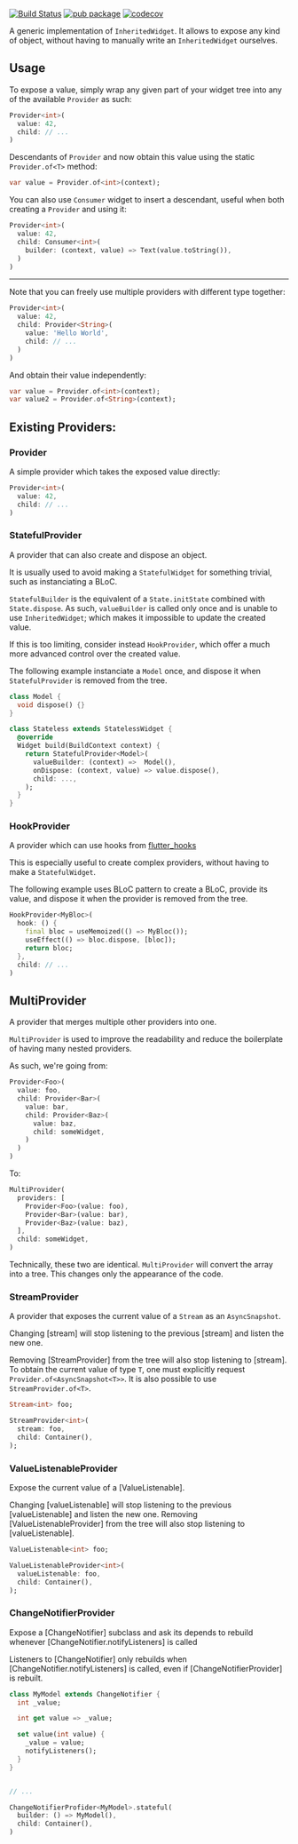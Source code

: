 [![Build Status](https://travis-ci.org/rrousselGit/provider.svg?branch=master)](https://travis-ci.org/rrousselGit/provider)
[![pub package](https://img.shields.io/pub/v/provider.svg)](https://pub.dartlang.org/packages/provider) [![codecov](https://codecov.io/gh/rrousselGit/provider/branch/master/graph/badge.svg)](https://codecov.io/gh/rrousselGit/provider)

A generic implementation of `InheritedWidget`. It allows to expose any kind of object, without having to manually write an `InheritedWidget` ourselves.

## Usage

To expose a value, simply wrap any given part of your widget tree into any of the available `Provider` as such:

```dart
Provider<int>(
  value: 42,
  child: // ...
)
```

Descendants of `Provider` and now obtain this value using the static `Provider.of<T>` method:

```dart
var value = Provider.of<int>(context);
```

You can also use `Consumer` widget to insert a descendant, useful when both creating a `Provider` and using it:

```dart
Provider<int>(
  value: 42,
  child: Consumer<int>(
    builder: (context, value) => Text(value.toString()),
  )
)
```

---

Note that you can freely use multiple providers with different type together:

```dart
Provider<int>(
  value: 42,
  child: Provider<String>(
    value: 'Hello World',
    child: // ...
  )
)
```

And obtain their value independently:

```dart
var value = Provider.of<int>(context);
var value2 = Provider.of<String>(context);
```

## Existing Providers:

### Provider

A simple provider which takes the exposed value directly:

```dart
Provider<int>(
  value: 42,
  child: // ...
)
```

### StatefulProvider

A provider that can also create and dispose an object.

It is usually used to avoid making a `StatefulWidget` for something trivial, such as instanciating a BLoC.

`StatefulBuilder` is the equivalent of a `State.initState` combined with `State.dispose`.
As such, `valueBuilder` is called only once and is unable to use `InheritedWidget`; which makes it impossible to update the created value.

If this is too limiting, consider instead `HookProvider`, which offer a much more advanced control over the created value.

The following example instanciate a `Model` once, and dispose it when `StatefulProvider` is removed from the tree.

```dart
class Model {
  void dispose() {}
}

class Stateless extends StatelessWidget {
  @override
  Widget build(BuildContext context) {
    return StatefulProvider<Model>(
      valueBuilder: (context) =>  Model(),
      onDispose: (context, value) => value.dispose(),
      child: ...,
    );
  }
}
```

### HookProvider

A provider which can use hooks from [flutter_hooks](https://github.com/rrousselGit/flutter_hooks)

This is especially useful to create complex providers, without having to make a `StatefulWidget`.

The following example uses BLoC pattern to create a BLoC, provide its value, and dispose it when the provider is removed from the tree.

```dart
HookProvider<MyBloc>(
  hook: () {
    final bloc = useMemoized(() => MyBloc());
    useEffect(() => bloc.dispose, [bloc]);
    return bloc;
  },
  child: // ...
)
```

## MultiProvider

A provider that merges multiple other providers into one.

`MultiProvider` is used to improve the readability and reduce the boilerplate of
having many nested providers.

As such, we're going from:

```dart
Provider<Foo>(
  value: foo,
  child: Provider<Bar>(
    value: bar,
    child: Provider<Baz>(
      value: baz,
      child: someWidget,
    )
  )
)
```

To:

```dart
MultiProvider(
  providers: [
    Provider<Foo>(value: foo),
    Provider<Bar>(value: bar),
    Provider<Baz>(value: baz),
  ],
  child: someWidget,
)
```

Technically, these two are identical. `MultiProvider` will convert the array into a tree.
This changes only the appearance of the code.

### StreamProvider

A provider that exposes the current value of a `Stream` as an `AsyncSnapshot`.

Changing [stream] will stop listening to the previous [stream] and listen the new one.

Removing [StreamProvider] from the tree will also stop listening to [stream].
To obtain the current value of type `T`, one must explicitly request `Provider.of<AsyncSnapshot<T>>`.
It is also possible to use `StreamProvider.of<T>`.

```dart
Stream<int> foo;

StreamProvider<int>(
  stream: foo,
  child: Container(),
);
```

### ValueListenableProvider

Expose the current value of a [ValueListenable].

Changing [valueListenable] will stop listening to the previous [valueListenable] and listen the new one.
Removing [ValueListenableProvider] from the tree will also stop listening to [valueListenable].

```dart
ValueListenable<int> foo;

ValueListenableProvider<int>(
  valueListenable: foo,
  child: Container(),
);
```

### ChangeNotifierProvider

Expose a [ChangeNotifier] subclass and ask its depends to rebuild whenever [ChangeNotifier.notifyListeners] is called

Listeners to [ChangeNotifier] only rebuilds when [ChangeNotifier.notifyListeners] is called, even if [ChangeNotifierProvider] is rebuilt.

```dart
class MyModel extends ChangeNotifier {
  int _value;

  int get value => _value;

  set value(int value) {
    _value = value;
    notifyListeners();
  }
}


// ...

ChangeNotifierProfider<MyModel>.stateful(
  builder: () => MyModel(),
  child: Container(),
)
```
